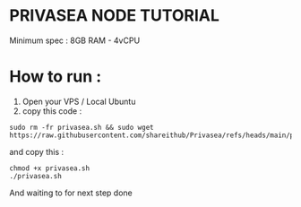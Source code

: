 # PRIVASEA NODE TUTORIAL

Minimum spec :
8GB RAM - 4vCPU

# How to run :
1. Open your VPS / Local Ubuntu
2. copy this code :
```
sudo rm -fr privasea.sh && sudo wget https://raw.githubusercontent.com/shareithub/Privasea/refs/heads/main/privasea.sh
```
and copy this :
```
chmod +x privasea.sh
./privasea.sh
```
And waiting to for next step
done
